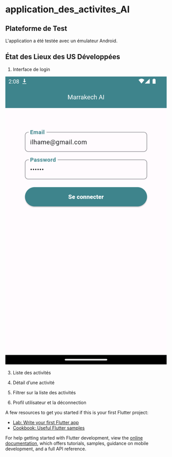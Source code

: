 # application_des_activites_AI


## Plateforme de Test

L'application a été testée avec un émulateur Android.

## État des Lieux des US Développées
1. Interface de login
<img src="assets/images/login.png" alt="login" />

3. Liste des activités
   
5. Détail d’une activité
   
7. Filtrer sur la liste des activités
   
9. Profil utilisateur et la déconnection


   
A few resources to get you started if this is your first Flutter project:

- [Lab: Write your first Flutter app](https://docs.flutter.dev/get-started/codelab)
- [Cookbook: Useful Flutter samples](https://docs.flutter.dev/cookbook)

For help getting started with Flutter development, view the
[online documentation](https://docs.flutter.dev/), which offers tutorials,
samples, guidance on mobile development, and a full API reference.

